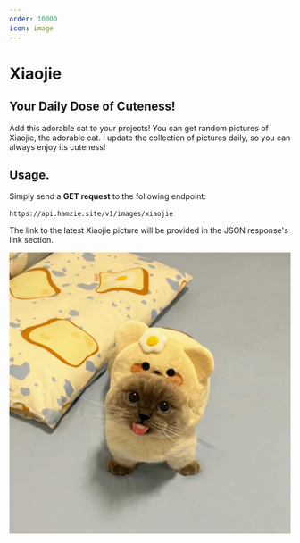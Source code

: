 ```yaml
---
order: 10000
icon: image
---
```


# Xiaojie
## Your Daily Dose of Cuteness!

Add this adorable cat to your projects! You can get random pictures of Xiaojie, the adorable cat. I update the collection of pictures daily, so you can always enjoy its cuteness!

## Usage.

Simply send a **GET request** to the following endpoint:

```
https://api.hamzie.site/v1/images/xiaojie
```

The link to the latest Xiaojie picture will be provided in the JSON response's link section.

![Least adorable picture of Xiaojie.](/static/xiaojie.jpg)